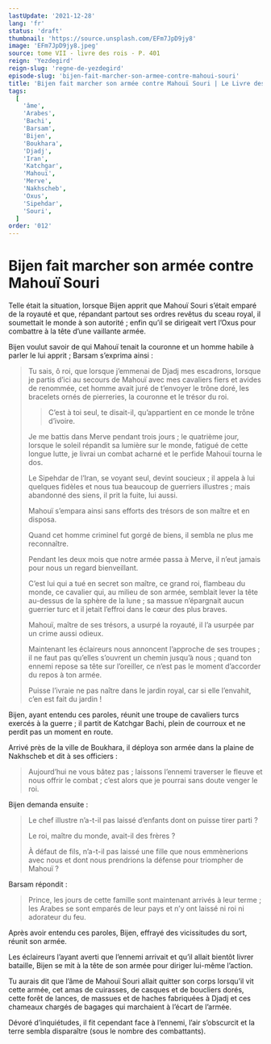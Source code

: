 ```yaml
---
lastUpdate: '2021-12-28'
lang: 'fr'
status: 'draft'
thumbnail: 'https://source.unsplash.com/EFm7JpD9jy8'
image: 'EFm7JpD9jy8.jpeg'
source: tome VII - livre des rois - P. 401
reign: 'Yezdegird'
reign-slug: 'regne-de-yezdegird'
episode-slug: 'bijen-fait-marcher-son-armee-contre-mahoui-souri'
title: 'Bijen fait marcher son armée contre Mahouï Souri | Le Livre des Rois | Shâhnâmeh'
tags:
  [
    'âme',
    'Arabes',
    'Bachi',
    'Barsam',
    'Bijen',
    'Boukhara',
    'Djadj',
    'Iran',
    'Katchgar',
    'Mahouï',
    'Merve',
    'Nakhscheb',
    'Oxus',
    'Sipehdar',
    'Souri',
  ]
order: '012'
---
```


<!-- LTeX: language=fr -->

# Bijen fait marcher son armée contre Mahouï Souri

Telle était la situation, lorsque Bijen apprit que Mahouï Souri s’était emparé de la royauté et que, répandant partout ses ordres revêtus du sceau royal, il soumettait le monde à son autorité ; enfin qu’il se dirigeait vert l’Oxus pour combattre à la tête d’une vaillante armée.

Bijen voulut savoir de qui Mahouï tenait la couronne et un homme habile à parler le lui apprit ; Barsam s’exprima ainsi :

> Tu sais, ô roi, que lorsque j’emmenai de Djadj mes escadrons, lorsque je partis d’ici au secours de Mahouï avec mes cavaliers fiers et avides de renommée, cet homme avait juré de t’envoyer le trône doré, les bracelets ornés de pierreries, la couronne et le trésor du roi.
>
> > C’est à toi seul, te disait-il, qu’appartient en ce monde le trône d’ivoire.
>
> Je me battis dans Merve pendant trois jours ; le quatrième jour, lorsque le soleil répandit sa lumière sur le monde, fatigué de cette longue lutte, je livrai un combat acharné et le perfide Mahouï tourna le dos.
>
> Le Sipehdar de l’Iran, se voyant seul, devint soucieux ; il appela à lui quelques fidèles et nous tua beaucoup de guerriers illustres ; mais abandonné des siens, il prit la fuite, lui aussi.
>
> Mahouï s’empara ainsi sans efforts des trésors de son maître et en disposa.
>
> Quand cet homme criminel fut gorgé de biens, il sembla ne plus me reconnaître.
>
> Pendant les deux mois que notre armée passa à Merve, il n’eut jamais pour nous un regard bienveillant.
>
> C’est lui qui a tué en secret son maître, ce grand roi, flambeau du monde, ce cavalier qui, au milieu de son armée, semblait lever la tête au-dessus de la sphère de la lune ; sa massue n’épargnait aucun guerrier turc et il jetait l’effroi dans le cœur des plus braves.
>
> Mahouï, maître de ses trésors, a usurpé la royauté, il l’a usurpée par un crime aussi odieux.
>
> Maintenant les éclaireurs nous annoncent l’approche de ses troupes ; il ne faut pas qu’elles s’ouvrent un chemin jusqu’à nous ; quand ton ennemi repose sa tête sur l’oreiller, ce n’est pas le moment d’accorder du repos à ton armée.
>
> Puisse l’ivraie ne pas naître dans le jardin royal, car si elle l’envahit, c’en est fait du jardin !

Bijen, ayant entendu ces paroles, réunit une troupe de cavaliers turcs exercés à la guerre ; il partit de Katchgar Bachi, plein de courroux et ne perdit pas un moment en route.

Arrivé près de la ville de Boukhara, il déploya son armée dans la plaine de Nakhscheb et dit à ses officiers :

> Aujourd’hui ne vous bâtez pas ; laissons l’ennemi traverser le fleuve et nous offrir le combat ; c’est alors que je pourrai sans doute venger le roi.

Bijen demanda ensuite :

> Le chef illustre n’a-t-il pas laissé d’enfants dont on puisse tirer parti ?
>
> Le roi, maître du monde, avait-il des frères ?
>
> À défaut de fils, n’a-t-il pas laissé une fille que nous emmènerions avec nous et dont nous prendrions la défense pour triompher de Mahouï ?

Barsam répondit :

> Prince, les jours de cette famille sont maintenant arrivés à leur terme ; les Arabes se sont emparés de leur pays et n’y ont laissé ni roi ni adorateur du feu.

Après avoir entendu ces paroles, Bijen, effrayé des vicissitudes du sort, réunit son armée.

Les éclaireurs l’ayant averti que l’ennemi arrivait et qu’il allait bientôt livrer bataille, Bijen se mit à la tête de son armée pour diriger lui-même l’action.

Tu aurais dit que l’âme de Mahouï Souri allait quitter son corps lorsqu’il vit cette armée, cet amas de cuirasses, de casques et de boucliers dorés, cette forêt de lances, de massues et de haches fabriquées à Djadj et ces chameaux chargés de bagages qui marchaient à l’écart de l’armée.

Dévoré d’inquiétudes, il fit cependant face à l’ennemi, l’air s’obscurcit et la terre sembla disparaître (sous le nombre des combattants).

